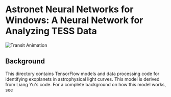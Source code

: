 # Astronet Neural Networks for Windows: A Neural Network for Analyzing TESS Data
![Transit Animation](docs/transit.gif)

## Background

This directory contains TensorFlow models and data processing code for identifying exoplanets in astrophysical light curves. This model is derived from Liang Yu's code. For a complete background on how this model works, see 
